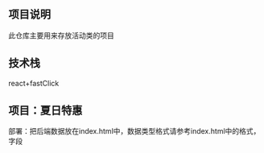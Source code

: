 ## 项目说明
此仓库主要用来存放活动类的项目

## 技术栈
react+fastClick


## 项目：夏日特惠
部署：把后端数据放在index.html中，数据类型格式请参考index.html中的格式，字段
